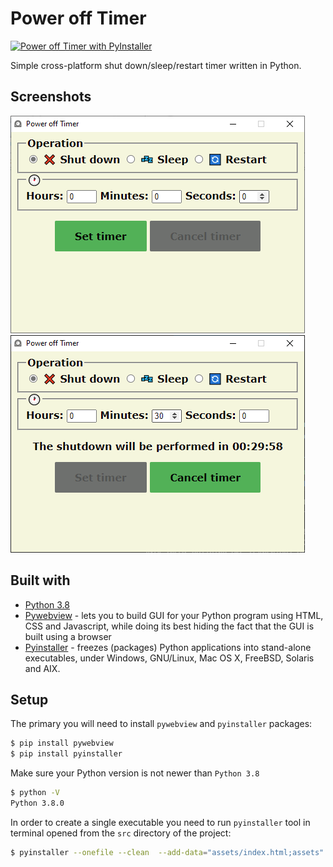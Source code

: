 Power off Timer
============
[![Power off Timer with PyInstaller](https://github.com/dmliasko/power-off-timer/actions/workflows/main.yml/badge.svg)](https://github.com/dmliasko/power-off-timer/actions/workflows/main.yml)

Simple cross-platform shut down/sleep/restart timer written in Python.

## Screenshots
<img src="./img/Screenshot-1.PNG" alt="Set timer screen">
<img src="./img/Screenshot-2.PNG" alt="Cancel timer screen">

## Built with
- [Python 3.8](https://www.python.org/downloads/release/python-380/)
- [Pywebview](https://pywebview.flowrl.com/blog/pywebview3.html) - lets you to build GUI for your Python program using HTML, CSS and Javascript, while doing its best hiding the fact that the GUI is built using a browser
- [Pyinstaller](https://www.pyinstaller.org/) - freezes (packages) Python applications into stand-alone executables, under Windows, GNU/Linux, Mac OS X, FreeBSD, Solaris and AIX.

## Setup
The primary you will need to install `pywebview` and `pyinstaller` packages:

```sh
$ pip install pywebview
$ pip install pyinstaller
```
Make sure your Python version is not newer than `Python 3.8`

```sh
$ python -V
Python 3.8.0
```

In order to create a single executable you need to run `pyinstaller` tool in terminal opened from the `src` directory of the project:

```sh
$ pyinstaller --onefile --clean  --add-data="assets/index.html;assets" --add-data="assets/styles.css;assets" --add-data="assets/script.js;assets"  main.py
```

